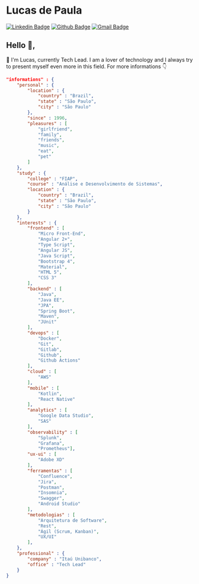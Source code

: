 # Lucas de Paula
[![Linkedin Badge](https://img.shields.io/badge/-LinkedIn-blue?style=flat-square&logo=Linkedin&logoColor=white&link=https://www.linkedin.com/in/lucascavalcantiads/)](https://www.linkedin.com/in/lucascavalcantiads/)
[![Github Badge](https://img.shields.io/badge/-Github-000?style=flat-square&logo=Github&logoColor=white&link=https://github.com/lucas-cavalcanti-ads)](https://github.com/lucas-cavalcanti-ads)
[![Gmail Badge](https://img.shields.io/badge/-Email-c14438?style=flat-square&logo=Gmail&logoColor=white&link=mailto:lucas.tnv27@gmail.com)](mailto:lucas.tnv27@gmail.com)
## Hello 👋, 

:small_orange_diamond: I'm Lucas, currently Tech Lead. I am a lover of technology and I always try to present myself even more in this field. For more informations :point_down:

```json
"informations" : {
    "personal" : {
        "location" : {
            "country" : "Brazil",
            "state" : "São Paulo",
            "city" : "São Paulo"
        },
        "since" : 1996,
        "pleasures" : [
            "girlfriend",
            "family",
            "friends",
            "music",
            "eat",
            "pet"
        ] 
    },
    "study" : {
        "college" : "FIAP",
        "course" : "Análise e Desenvolvimento de Sistemas",
        "location" : {
            "country" : "Brazil",
            "state" : "São Paulo",
            "city" : "São Paulo"
        }
    },
    "interests" : {
        "frontend" : [
            "Micro Front-End",
            "Angular 2+",
            "Type Script",
            "Angular JS",
            "Java Script",
            "Bootstrap 4",
            "Material",
            "HTML 5",
            "CSS 3"
        ],
        "backend" : [
            "Java",
            "Java EE",
            "JPA",
            "Spring Boot",
            "Maven",
            "JUnit"
        ],
        "devops" : [
            "Docker",
            "Git",
            "Gitlab",
            "Github",
            "Github Actions"
        ],
        "cloud" : [
            "AWS"
        ],
        "mobile" : [
            "Kotlin",
            "React Native"
        ],
        "analytics" : [
            "Google Data Studio", 
            "SAS"
        ],
        "observability" : [
            "Splunk", 
            "Grafana", 
            "Prometheus"],
        "ux-ui" : [
            "Adobe XD"
        ],
        "ferramentas" : [
            "Confluence",
            "Jira", 
            "Postman",
            "Insomnia",
            "Swagger",
            "Android Studio"
        ],
        "metodologias" : [
            "Arquitetura de Software",
            "Rest",
            "Ágil (Scrum, Kanban)",
            "UX/UI"
        ],            
    },
    "professional" : {
        "company" : "Itaú Unibanco",
        "office" : "Tech Lead"
    }
}
```

